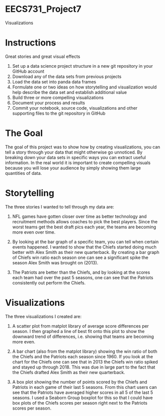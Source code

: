 # EECS731_Project7
Visualizations

# Instructions
Great stories and great visual effects
1. Set up a data science project structure in a new git repository in your GitHub account
2. Download any of the data sets from previous projects
3. Load the data set into panda data frames
4. Formulate one or two ideas on how storytelling and visualization would help describe the data set and establish additional value
5. Build three or more compelling visualizations
6. Document your process and results
7. Commit your notebook, source code, visualizations and other supporting files to the git repository in GitHub

# The Goal
The goal of this project was to show how by creating visualizations, you can tell a story through your data that might otherwise go unnoticed. By breaking down your data sets in specific ways you can extract useful information. In the real world it is important to create compelling visuals because you will lose your audience by simply showing them large quantities of data.

# Storytelling
The three stories I wanted to tell through my data are:

1. NFL games have gotten closer over time as better technology and recruitment methods allows coaches to pick the best players. Since the worst teams get the best draft pics each year, the teams are becoming more even over time.

2. By looking at the bar graph of a specific team, you can tell when certain events happened. I wanted to show that the Chiefs started doing much better with Alex Smith as their new quarterback. By creating a bar graph of Chiefs win ratio each season one can see a significant spike the season Alex Smith was brought on (2013).

3. The Patriots are better than the Chiefs, and by looking at the scores each team had over the past 5 seasons, one can see that the Patriots consistently out perform the Chiefs.

# Visualizations
The three visualizations I created are:

1. A scatter plot from matplot library of average score differences per season. I then graphed a line of best fit onto this plot to show the downward trend of differences, i.e. showing that teams are becoming more even. 

2. A bar chart (also from the matplot library) showing the win ratio of both the Chiefs and the Patriots each season since 1960. If you look at the chart for the Chiefs one can see that in 2013 the Chiefs win ratio spiked and stayed up through 2018. This was due in large part to the fact that the Chiefs drafted Alex Smith as their new quarterback.

3. A box plot showing the number of points scored by the Chiefs and Patriots in each game of their last 5 seasons. From this chart users can see that the Patriots have averaged higher scores in all 5 of the last 5 seasons. I used a Seaborn Group boxplot for this so that I could have box plots of the Chiefs scores per season right next to the Patriots scores per season.
